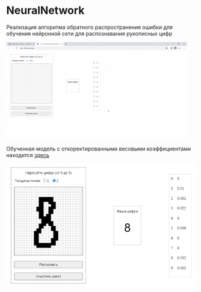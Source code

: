 ﻿# NeuralNetwork

Реализация алгоритма обратного распространения ошибки для обучения нейронной сети для распознавания рукописных цифр

![](https://github.com/greenDev7/NeuralNetwork/blob/master/DigitRecognition.gif)

Обученная модель с откоректированными весовыми коэффициентами находится [здесь](https://codesandbox.io/s/digit-recognition-canvas-h4nmcv)

![screenshot1](https://github.com/greenDev7/NeuralNetwork/blob/master/DigitRecognitionCanvas.png)